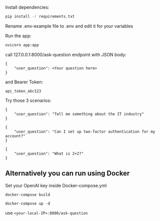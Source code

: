 Install dependencies:
```bash
pip install -r requirements.txt 
```
Rename .env-example file to .env and edit it for your variables

Run the app:
```bash
uvicorn app:app 
```

call 127.0.0.1:8000/ask-question endpoint with 
JSON body:
```
{
	"user_question": <Your question here>
}
```
and Bearer Token:
```
api_token_abc123
```

Try those 3 scenarios:
```
{
	"user_question": "Tell me something about the IT industry"
}
```
```
{
	"user_question": "Can I set up two-factor authentication for my account?"
}
```
```
{
	"user_question": "What is 2+2?"
}
```


## Alternatively you can run using Docker
Set your OpenAI key inside Docker-compose.yml
```
docker-compose build
```
```
docker-compose up -d
```
use ```<your-local-IP>:8000/ask-question```
